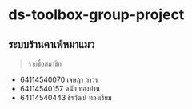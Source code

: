 # ds-toolbox-group-project

## ระบบร้านคาเฟ่หมาแมว
> รายชื่อสมาชิก
- 64114540070	เจษฎา ถาวร
- 64114540157 ดนัย ทองปาน
- 64114540443 ธีรวัฒน์ ทองเรียม
